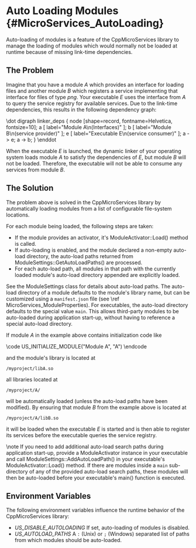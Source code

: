 Auto Loading Modules    {#MicroServices_AutoLoading}
====================

Auto-loading of modules is a feature of the CppMicroServices library to manage the loading
of modules which would normally not be loaded at runtime because of missing link-time
dependencies.

The Problem
-----------

Imagine that you have a module *A* which provides an interface for loading files and another
module *B* which registers a service implementing that interface for files of type *png*.
Your executable *E* uses the interface from *A* to query the service registry for available
services. Due to the link-time dependencies, this results in the following dependency graph:

\dot
digraph linker_deps {
  node [shape=record, fontname=Helvetica, fontsize=10];
  a [ label="Module A\n(Interfaces)" ];
  b [ label="Module B\n(service provider)" ];
  e [ label="Executable E\n(service consumer)" ];
  a -> e;
  a -> b;
}
\enddot

When the executable *E* is launched, the dynamic linker of your operating system loads
module *A* to satisfy the dependencies of *E*, but module *B* will not be loaded. Therefore,
the executable will not be able to consume any services from module *B*.

The Solution
------------

The problem above is solved in the CppMicroServices library by automatically loading modules
from a list of configurable file-system locations.

For each module being loaded, the following steps are taken:

 - If the module provides an activator, it's ModuleActivator::Load() method is called.
 - If auto-loading is enabled, and the module declared a non-empty auto-load directory, the
   auto-load paths returned from ModuleSettings::GetAutoLoadPaths() are processed.
 - For each auto-load path, all modules in that path with the currently loaded module's
   auto-load directory appended are explicitly loaded.

See the ModuleSettings class for details about auto-load paths. The auto-load directory of
a module defaults to the module's library name, but can be customized using a `manifest.json`
file (see \ref MicroServices_ModuleProperties). For executables, the auto-load directory
defaults to the special value `main`. This allows third-party modules to be auto-loaded
during application start-up, without having to reference a special auto-load directory.

If module *A* in the example above contains initialization code like

\code
US_INITIALIZE_MODULE("Module A", "A")
\endcode

and the module's library is located at

    /myproject/libA.so

all libraries located at

    /myproject/A/

will be automatically loaded (unless the auto-load paths have been modified). By ensuring that
module *B* from the example above is located at

    /myproject/A/libB.so

it will be loaded when the executable *E* is started and is then able to register its services
before the executable queries the service registry.

\note If you need to add additional auto-load search paths during application start-up, provide
a ModuleActivator instance in your executable and call ModuleSettings::AddAutoLoadPath() in
your executable's ModuleActivator::Load() method. If there are modules inside a `main` sub-directory
of any of the provided auto-load search paths, these modules will then be auto-loaded before
your executable's main() function is executed.

Environment Variables
---------------------

The following environment variables influence the runtime behavior of the CppMicroServices library:
 
 - *US_DISABLE_AUTOLOADING* If set, auto-loading of modules is disabled.
 - *US_AUTOLOAD_PATHS* A `:` (Unix) or `;` (Windows) separated list of paths from which modules
   should be auto-loaded.

